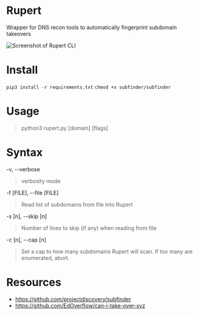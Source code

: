 # Rupert
Wrapper for DNS recon tools to automatically fingerprint subdomain takeovers

![Screenshot of Rupert CLI](https://i.imgur.com/y7FQIG2.png)


# Install
`pip3 install -r requirements.txt`
`chmod +x subfinder/subfinder`


# Usage
> python3 rupert.py [domain] [flags]


# Syntax
-v, --verbose
> verbosity mode

-f [FILE], --file [FILE]
> Read list of subdomains from file into Rupert

-s [n], --skip [n]
> Number of lines to skip (if any) when reading from file

-c [n], --cap [n]
> Set a cap to how many subdomains Rupert will scan. If too many are enumerated, abort.


# Resources
* https://github.com/projectdiscovery/subfinder
* https://github.com/EdOverflow/can-i-take-over-xyz
